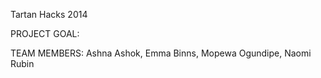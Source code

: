 Tartan Hacks 2014 

PROJECT GOAL:


TEAM MEMBERS: Ashna Ashok, Emma Binns, Mopewa Ogundipe, Naomi Rubin
